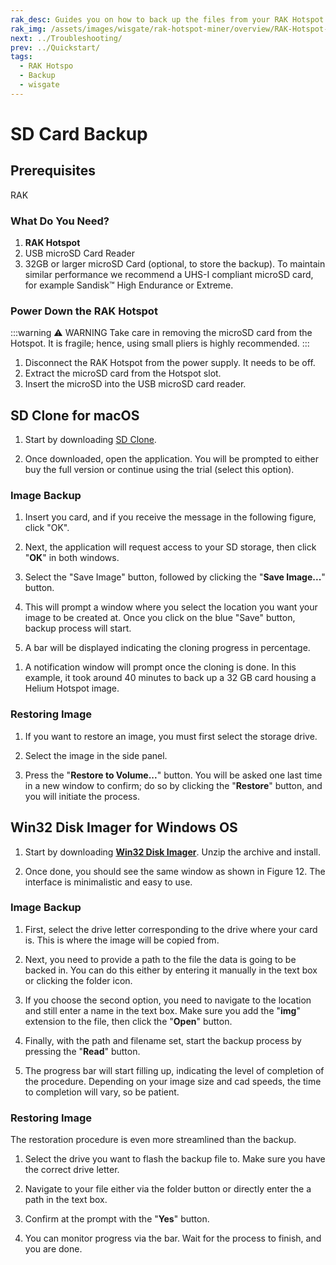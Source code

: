 ```yaml
---
rak_desc: Guides you on how to back up the files from your RAK Hotspot to either macOS or Windows OS and also, on how to restore images. With these backup tools, it lessens the hassle of saving the SD Card files of your LoRaWAN Gateway.
rak_img: /assets/images/wisgate/rak-hotspot-miner/overview/RAK-Hotspot-Miner_home.png
next: ../Troubleshooting/
prev: ../Quickstart/
tags:
  - RAK Hotspo
  - Backup
  - wisgate
---
```


# SD Card Backup

## Prerequisites
RAK
### What Do You Need?

1. **RAK Hotspot**
2. USB microSD Card Reader
3. 32GB or larger microSD Card (optional, to store the backup). To maintain similar performance we recommend a UHS-I compliant microSD card, for example Sandisk&trade; High Endurance or Extreme.


### Power Down the RAK Hotspot

:::warning ⚠️ WARNING
Take care in removing the microSD card from the Hotspot. It is fragile; hence, using small pliers is highly recommended.
:::

1. Disconnect the RAK Hotspot from the power supply. It needs to be off.
2. Extract the microSD card from the Hotspot slot.
3. Insert the microSD into the USB microSD card reader.


## SD Clone for macOS

1. Start by downloading [SD Clone](https://twocanoes.com/products/mac/sd-clone/).

<rk-img
  src="/assets/images/wisgate/rak-hotspot-miner/backup/mac/1.png"
  width="100%"
  caption="Download SD Clone"
/>

<!-- ![](/assets/images/wisgate/rak-hotspot-miner/backup/mac/1.png) --->

2. Once downloaded, open the application. You will be prompted to either buy the full version or continue using the trial (select this option).

<rk-img
  src="/assets/images/wisgate/rak-hotspot-miner/backup/mac/2.png"
  width="100%"
  caption="Selecting Clone Trial or Buy Option"
/>


### Image Backup

1. Insert you card, and if you receive the message in the following figure, click "OK".

<rk-img
  src="/assets/images/wisgate/rak-hotspot-miner/backup/mac/3.png"
  width="100%"
  caption="SD Clone Authentication"
/>


2. Next, the application will request access to your SD storage, then click "**OK**" in both windows.


<rk-img
  src="/assets/images/wisgate/rak-hotspot-miner/backup/mac/4.png"
  width="100%"
  caption="Accessing SD Storage"
/>

<rk-img
  src="/assets/images/wisgate/rak-hotspot-miner/backup/mac/5.png"
  width="100%"
  caption="Allowing SD Clone to Access Files"
/>

3. Select the "Save Image" button, followed by clicking the "**Save Image...**" button.

<rk-img
  src="/assets/images/wisgate/rak-hotspot-miner/backup/mac/6.png"
  width="100%"
  caption="Save Image"
/>


4. This will prompt a window where you select the location you want your image to be created at. Once you click on the blue "Save" button, backup process will start.

<rk-img
  src="/assets/images/wisgate/rak-hotspot-miner/backup/mac/7.png"
  width="100%"
  caption="Selecting File Folder"
/>

5. A bar will be displayed indicating the cloning progress in percentage.

<rk-img
  src="/assets/images/wisgate/rak-hotspot-miner/backup/mac/8.png"
  width="100%"
  caption="Ongoing Cloning Process"
/>

1. A notification window will prompt once the cloning is done. In this example, it took around 40 minutes to back up a 32&nbsp;GB card housing a Helium Hotspot image.

<rk-img
  src="/assets/images/wisgate/rak-hotspot-miner/backup/mac/9.png"
  width="100%"
  caption="Clone Complete"
/>

### Restoring Image

1. If you want to restore an image, you must first select the storage drive.

<rk-img
  src="/assets/images/wisgate/rak-hotspot-miner/backup/mac/10.png"
  width="100%"
  caption="Selecting Storage Device"
/>

2. Select the image in the side panel.

<rk-img
  src="/assets/images/wisgate/rak-hotspot-miner/backup/mac/11.png"
  width="100%"
  caption="Selecting Image"
/>

3. Press the "**Restore to Volume...**" button. You will be asked one last time in a new window to confirm; do so by clicking the "**Restore**" button, and you will initiate the process.

<rk-img
  src="/assets/images/wisgate/rak-hotspot-miner/backup/mac/12.png"
  width="100%"
  caption="Restoring Image to Volume"
/>

## Win32 Disk Imager for Windows OS

1. Start by downloading [**Win32 Disk Imager**](https://win32diskimager.download/download-win32-disk-imager/). Unzip the archive and install.

2. Once done, you should see the same window as shown in Figure 12. The interface is minimalistic and easy to use.

<rk-img
  src="/assets/images/wisgate/rak-hotspot-miner/backup/win/1.png"
  width="45%"
  caption="Downloading Win31 Disk Imager"
/>


### Image Backup

1. First, select the drive letter corresponding to the drive where your card is. This is where the image will be copied from.

<rk-img
  src="/assets/images/wisgate/rak-hotspot-miner/backup/win/2.png"
  width="45%"
  caption="Selecting Storage Device"
/>


2. Next, you need to provide a path to the file the data is going to be backed in. You can do this either by entering it manually in the text box or clicking the folder icon.

<rk-img
  src="/assets/images/wisgate/rak-hotspot-miner/backup/win/3.png"
  width="45%"
  caption="Selecting Image File Path"
/>

3. If you choose the second option, you need to navigate to the location and still enter a name in the text box. Make sure you add the "**img**" extension to the file, then click the "**Open**" button.

<rk-img
  src="/assets/images/wisgate/rak-hotspot-miner/backup/win/4.png"
  width="70%"
  caption="Entering Image File Name"
/>

4. Finally, with the path and filename set, start the backup process by pressing the "**Read**" button.

<rk-img
  src="/assets/images/wisgate/rak-hotspot-miner/backup/win/5.png"
  width="45%"
  caption="Start the Backup Process"
/>

5. The progress bar will start filling up, indicating the level of completion of the procedure. Depending on your image size and cad speeds, the time to completion will vary, so be patient.

<rk-img
  src="/assets/images/wisgate/rak-hotspot-miner/backup/win/6.png"
  width="45%"
  caption="Ongoing Backup Process"
/>

### Restoring Image

The restoration procedure is even more streamlined than the backup.

1. Select the drive you want to flash the backup file to. Make sure you have the correct drive letter.

<rk-img
  src="/assets/images/wisgate/rak-hotspot-miner/backup/win/7.png"
  width="45%"
  caption="Selecting Storage Device"
/>

2. Navigate to your file either via the folder button or directly enter the a path in the text box.

<rk-img
  src="/assets/images/wisgate/rak-hotspot-miner/backup/win/8.png"
  width="45%"
  caption="Selecting Image File Location"
/>

<rk-img
  src="/assets/images/wisgate/rak-hotspot-miner/backup/win/9.png"
  width="70%"
  caption="Locating the Image File Path"
/>

3. Confirm at the prompt with the "**Yes**" button.

<rk-img
  src="/assets/images/wisgate/rak-hotspot-miner/backup/win/10.png"
  width="30%"
  caption="Start the Restoring Process"
/>

4. You can monitor progress via the bar. Wait for the process to finish, and you are done. 

<rk-img
  src="/assets/images/wisgate/rak-hotspot-miner/backup/win/11.png"
  width="45%"
  caption="Ongoing Restoring Process"
/>